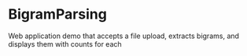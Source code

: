 # BigramParsing
Web application demo that accepts a file upload, extracts bigrams, and displays them with counts for each
